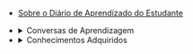 * [Sobre o Diário de Aprendizado do Estudante](/)

* <details><summary><a style="display: inline;">Conversas de Aprendizagem</summary></a>
    <ul>
      <li><a href="#/conversa_de_aprendizagem_1.md">Aprendizagem, Empoderamento e Autonomia</a></li>
      <li><a href="#/conversa_de_aprendizagem_2.md">Realidades, Perspectivas e Propósito</a></li>
    </ul>
  </details>

* <details><summary><a style="display: inline;">Conhecimentos Adquiridos</summary></a>
    <ul>
      <li><a href="#/fundamentos_requisitos.md">Fundamentos da Engenharia de Requisitos</a></li>
    </ul>
  </details>
